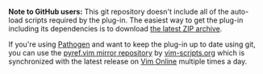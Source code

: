 **Note to GitHub users:** This git repository doesn't include all of the auto-load scripts required by the plug-in. The easiest way to get the plug-in including its dependencies is to download [the latest ZIP archive](http://peterodding.com/code/vim/downloads/pyref).

If you're using [Pathogen](http://www.vim.org/scripts/script.php?script_id=2332) and want to keep the plug-in up to date using git, you can use the [pyref.vim mirror repository](https://github.com/vim-scripts/pyref.vim) by [vim-scripts.org](http://vim-scripts.org/) which is synchronized with the latest release on [Vim Online](http://www.vim.org/scripts/script.php?script_id=3104) multiple times a day.
